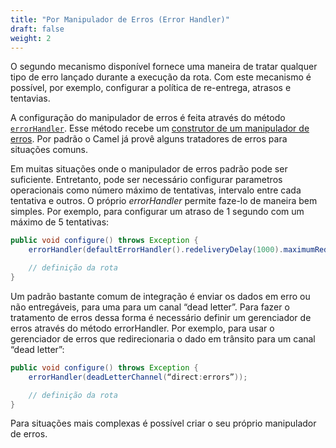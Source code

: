 ```yaml
---
title: "Por Manipulador de Erros (Error Handler)"
draft: false
weight: 2
---
```


O segundo mecanismo disponível fornece uma maneira de tratar qualquer tipo de erro lançado durante a execução da rota. Com este mecanismo é possível, por exemplo, configurar a política de re-entrega, atrasos e tentavias.

A configuração do manipulador de erros é feita através do método [`errorHandler`](https://www.javadoc.io/static/org.apache.camel/camel-core-model/3.14.2/org/apache/camel/builder/RouteBuilder.html#errorHandler-org.apache.camel.builder.ErrorHandlerBuilder-). Esse método recebe um [construtor de um manipulador de erros](https://www.javadoc.io/static/org.apache.camel/camel-core-model/3.14.2/org/apache/camel/builder/ErrorHandlerBuilder.html). Por padrão o Camel já provê alguns tratadores de erros para situações comuns.

Em muitas situações onde o manipulador de erros padrão pode ser suficiente. Entretanto, pode ser necessário configurar parametros operacionais como número máximo de tentativas, intervalo entre cada tentativa e outros. O próprio _errorHandler_ permite faze-lo de maneira bem simples. Por exemplo, para configurar um atraso de 1 segundo com um máximo de 5 tentativas:

```java
public void configure() throws Exception {
	errorHandler(defaultErrorHandler().redeliveryDelay(1000).maximumRedeliveries(5));

	// definição da rota
}
```

Um padrão bastante comum de integração é enviar os dados em erro ou não entregáveis, para uma para um canal “dead letter”. Para fazer o tratamento de erros dessa forma é necessário definir um gerenciador de erros através do método errorHandler. Por exemplo, para usar o gerenciador de erros que redirecionaria o dado em trânsito para um canal “dead letter”:

```java
public void configure() throws Exception {
	errorHandler(deadLetterChannel(“direct:errors”));

	// definição da rota
}
```

Para situações mais complexas é possível criar o seu próprio manipulador de erros.

